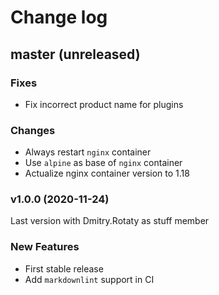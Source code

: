 # Change log

## master (unreleased)

### Fixes

* Fix incorrect product name for plugins

### Changes

* Always restart `nginx` container
* Use `alpine` as base of `nginx` container
* Actualize nginx container version to 1.18

### v1.0.0 (2020-11-24)

Last version with Dmitry.Rotaty as stuff member

### New Features

* First stable release
* Add `markdownlint` support in CI
